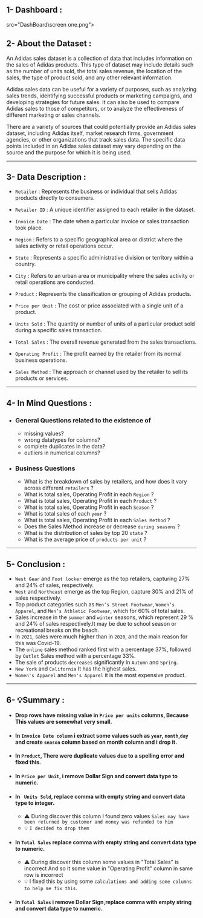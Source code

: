 ## 1- Dashboard :
  src="DashBoard\screen one.png">

## 2- About the Dataset :
An Adidas sales dataset is a collection of data that includes information on the sales of Adidas products. This type of dataset may include details such as the number of units sold, the total sales revenue, the location of the sales, the type of product sold, and any other relevant information.

Adidas sales data can be useful for a variety of purposes, such as analyzing sales trends, identifying successful products or marketing campaigns, and developing strategies for future sales. It can also be used to compare Adidas sales to those of competitors, or to analyze the effectiveness of different marketing or sales channels.

There are a variety of sources that could potentially provide an Adidas sales dataset, including Adidas itself, market research firms, government agencies, or other organizations that track sales data. The specific data points included in an Adidas sales dataset may vary depending on the source and the purpose for which it is being used.

____________________________________________________________________________
## 3- Data Description :

- `Retailer` : Represents the business or individual that sells Adidas products directly to consumers.

- `Retailer ID` : A unique identifier assigned to each retailer in the dataset.

- `Invoice Date` : The date when a particular invoice or sales transaction took place.

- `Region` : Refers to a specific geographical area or district where the sales activity or retail operations occur.

- `State` : Represents a specific administrative division or territory within a country.

- `City` : Refers to an urban area or municipality where the sales activity or retail operations are conducted.

- `Product` : Represents the classification or grouping of Adidas products.

- `Price per Unit` : The cost or price associated with a single unit of a product.

- `Units Sold` : The quantity or number of units of a particular product sold during a specific sales transaction.

- `Total Sales` : The overall revenue generated from the sales transactions.

- `Operating Profit` : The profit earned by the retailer from its normal business operations.

- `Sales Method` : The approach or channel used by the retailer to sell its products or services.

_________________________________________________________________________________
## 4- In Mind Questions :

- ### General Questions related to the existence of
  - missing values?
  - wrong datatypes for columns?
  - complete duplicates in the data?
  - outliers in numerical columns?
 
- ### Business Questions
  -  What is the breakdown of sales by retailers, and how does it vary across different `retailers` ?
  -  What is total sales, Operating Profit in each `Region` ?
  -  What is total sales, Operating Profit in each `Product` ?
  -  What is total sales, Operating Profit in each `Season` ?
  -  What is total sales of each `year` ?
  -  What is total sales, Operating Profit in each `Sales Method` ?
  -  Does the Sales Method increase or decrease `during seasons` ?
  -  What is the distribution of sales by top 20 `state` ?
  -  What is the average price of `products per unit` ?

______________________________________________________________________________________
## 5- Conclusion :
  - `West Gear` and `Foot locker` emerge as the top retailers, capturing 27% and 24% of sales, respectively.
  - `West` and `Northeast` emerge as the top Region, capture 30% and 21% of sales respectively.
  - Top product categories such as `Men’s Street Footwear`, `Women’s Apparel`, and `Men’s Athletic Footwear`, which for 60% of total sales.
  - Sales increase in the `summer` and `winter` seasons, which represent 29 % and 24% of sales respectively.It may be due to school season or recreational breaks on the beach.
  - In `2021`, sales were much higher than in `2020`, and the main reason for this was Covid-19.
  - The `online` sales method ranked first with a percentage 37%, followed by `Outlet` Sales method with a percentage 33%.
  - The sale of products `decreases` significantly in `Autumn` and `Spring`.
  - `New York` and `California` It has the highest sales.
  - `Women's Apparel` and `Men's Apparel` it is the most expensive product.
______________________________________________________________________________________
## 6- 💡Summary :
  - #### Drop rows have missing value in `Price per units` columns, Because This values are somewhat very small.
  - #### In `Invoice Date column` i extract some values such as `year`, `month`,`day` and create `season` column based on month column and i drop it.
  - #### In `Product`, There were duplicate values due to a spelling error and fixed this.
  - #### In `Price per Unit`, i remove Dollar Sign and convert data type to numeric.
  - #### In ` Units Sold`, replace comma with empty string and  convert data type to integer.
      - ⚠️ During discover this column I found zero values `Sales may have been returned by customer and money was refunded to him `
      - 💡 `I decided to drop them`
      
  - #### In `Total Sales` replace comma with empty string and convert data type to numeric.
      - ⚠️ During discover this column some values in "Total Sales" is incorrect  And so it some value in "Operating Profit" column in same row is incorrect
      - 💡 I fixed this by using some `calculations and adding some columns to help me fix this`.
  - #### In `Total Sales` i remove Dollar Sign,replace comma with empty string and convert data type to numeric.
